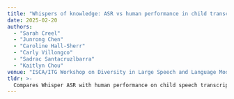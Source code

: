 ```yaml
---
title: "Whispers of knowledge: ASR vs human performance in child transcription"
date: 2025-02-20
authors:
  - "Sarah Creel"
  - "Junrong Chen"
  - "Caroline Hall-Sherr"
  - "Carly Villongco"
  - "Sadrac Santacruzlbarra"
  - "Kaitlyn Chou"
venue: "ISCA/ITG Workshop on Diversity in Large Speech and Language Models (LLMDiversity 2025) • Berlin, Germany"
tldr: >-
  Compares Whisper ASR with human performance on child speech transcription; abstract accepted, full paper in preparation.
---
```

